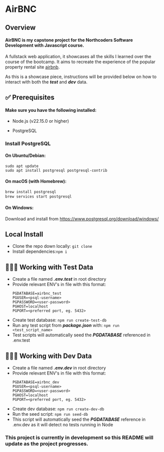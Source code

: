 # AirBNC

## Overview

#### AirBNC is my capstone project for the Northcoders Software Development with Javascript course.

A fullstack web application, it showcases all the skills I learned over the course of the bootcamp. It aims to recreate the experience of the popular property rental site [airbnb](https://www.airbnb.co.uk).

As this is a showcase piece, instructions will be provided below on how to interact with both the **_test_** and **_dev_** data.

## ✅ Prerequisites

#### Make sure you have the following installed:

- Node.js (v22.15.0 or higher)

- PostgreSQL

### Install PostgreSQL

#### On Ubuntu/Debian:

```
sudo apt update
sudo apt install postgresql postgresql-contrib
```

#### On macOS (with Homebrew):

```bash
brew install postgresql
brew services start postgresql
```

#### On Windows:

Download and install from https://www.postgresql.org/download/windows/

## Local Install

- Clone the repo down locally:
  `git clone`
- Install dependencies:`npm i`

## 🧑🏻‍🔬 Working with Test Data

- Create a file named **_.env.test_** in root directory
- Provide relevant ENV's in file with this format:
  ```
  PGDATABASE=airbnc_test
  PGUSER=<psql-username>
  PGPASSWORD=<user-password>
  PGHOST=localhost
  PGPORT=<preferred port, eg. 5432>
  ```
- Create test database: `npm run create-test-db`
- Run any test script from **_package.json_** with: `npm run <test_script_name>`
- Test scripts will automatically seed the **_PGDATABASE_** referenced in .env.test

## 🧑🏻‍💻 Working with Dev Data

- Create a file named **_.env.dev_** in root directory
- Provide relevant ENV's in file with this format:
  ```
  PGDATABASE=airbnc_dev
  PGUSER=<psql-username>
  PGPASSWORD=<user-password>
  PGHOST=localhost
  PGPORT=<preferred port, eg. 5432>
  ```
- Create dev database: `npm run create-dev-db`
- Run the seed script: `npm run seed-db`
- This script will automatically seed the **_PGDATABASE_** reference in .env.dev as it will detect no tests running in Node

### This project is currently in development so this README will update as the project progresses.
